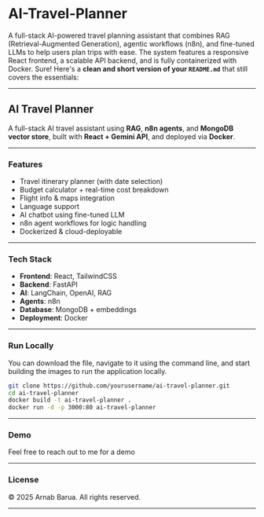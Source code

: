 # AI-Travel-Planner
A full-stack AI-powered travel planning assistant that combines RAG (Retrieval-Augmented Generation), agentic workflows (n8n), and fine-tuned LLMs to help users plan trips with ease. The system features a responsive React frontend, a scalable API backend, and is fully containerized with Docker.
Sure! Here's a **clean and short version of your `README.md`** that still covers the essentials:

---

## AI Travel Planner

A full-stack AI travel assistant using **RAG**, **n8n agents**, and **MongoDB vector store**, built with **React + Gemini API**, and deployed via **Docker**.

---

### Features

* Travel itinerary planner (with date selection)
* Budget calculator + real-time cost breakdown
* Flight info & maps integration
* Language support
* AI chatbot using fine-tuned LLM
* n8n agent workflows for logic handling
* Dockerized & cloud-deployable

---

### Tech Stack

* **Frontend**: React, TailwindCSS
* **Backend**: FastAPI
* **AI**: LangChain, OpenAI, RAG
* **Agents**: n8n
* **Database**: MongoDB + embeddings
* **Deployment**: Docker

---

### Run Locally
You can download the file, navigate to it using the command line, and start building the images to run the application locally.
```bash
git clone https://github.com/yourusername/ai-travel-planner.git
cd ai-travel-planner
docker build -t ai-travel-planner .
docker run -d -p 3000:80 ai-travel-planner
```

---

###  Demo

Feel free to reach out to me for a demo

---

### License

© 2025 Arnab Barua. All rights reserved.

---


